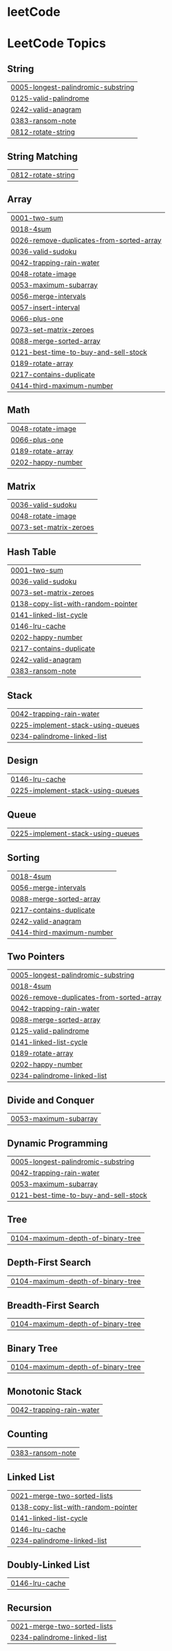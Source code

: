 # leetCode
<!---LeetCode Topics Start-->
# LeetCode Topics
## String
|  |
| ------- |
| [0005-longest-palindromic-substring](https://github.com/harshareddy07/leetCode/tree/master/0005-longest-palindromic-substring) |
| [0125-valid-palindrome](https://github.com/harshareddy07/leetCode/tree/master/0125-valid-palindrome) |
| [0242-valid-anagram](https://github.com/harshareddy07/leetCode/tree/master/0242-valid-anagram) |
| [0383-ransom-note](https://github.com/harshareddy07/leetCode/tree/master/0383-ransom-note) |
| [0812-rotate-string](https://github.com/harshareddy07/leetCode/tree/master/0812-rotate-string) |
## String Matching
|  |
| ------- |
| [0812-rotate-string](https://github.com/harshareddy07/leetCode/tree/master/0812-rotate-string) |
## Array
|  |
| ------- |
| [0001-two-sum](https://github.com/harshareddy07/leetCode/tree/master/0001-two-sum) |
| [0018-4sum](https://github.com/harshareddy07/leetCode/tree/master/0018-4sum) |
| [0026-remove-duplicates-from-sorted-array](https://github.com/harshareddy07/leetCode/tree/master/0026-remove-duplicates-from-sorted-array) |
| [0036-valid-sudoku](https://github.com/harshareddy07/leetCode/tree/master/0036-valid-sudoku) |
| [0042-trapping-rain-water](https://github.com/harshareddy07/leetCode/tree/master/0042-trapping-rain-water) |
| [0048-rotate-image](https://github.com/harshareddy07/leetCode/tree/master/0048-rotate-image) |
| [0053-maximum-subarray](https://github.com/harshareddy07/leetCode/tree/master/0053-maximum-subarray) |
| [0056-merge-intervals](https://github.com/harshareddy07/leetCode/tree/master/0056-merge-intervals) |
| [0057-insert-interval](https://github.com/harshareddy07/leetCode/tree/master/0057-insert-interval) |
| [0066-plus-one](https://github.com/harshareddy07/leetCode/tree/master/0066-plus-one) |
| [0073-set-matrix-zeroes](https://github.com/harshareddy07/leetCode/tree/master/0073-set-matrix-zeroes) |
| [0088-merge-sorted-array](https://github.com/harshareddy07/leetCode/tree/master/0088-merge-sorted-array) |
| [0121-best-time-to-buy-and-sell-stock](https://github.com/harshareddy07/leetCode/tree/master/0121-best-time-to-buy-and-sell-stock) |
| [0189-rotate-array](https://github.com/harshareddy07/leetCode/tree/master/0189-rotate-array) |
| [0217-contains-duplicate](https://github.com/harshareddy07/leetCode/tree/master/0217-contains-duplicate) |
| [0414-third-maximum-number](https://github.com/harshareddy07/leetCode/tree/master/0414-third-maximum-number) |
## Math
|  |
| ------- |
| [0048-rotate-image](https://github.com/harshareddy07/leetCode/tree/master/0048-rotate-image) |
| [0066-plus-one](https://github.com/harshareddy07/leetCode/tree/master/0066-plus-one) |
| [0189-rotate-array](https://github.com/harshareddy07/leetCode/tree/master/0189-rotate-array) |
| [0202-happy-number](https://github.com/harshareddy07/leetCode/tree/master/0202-happy-number) |
## Matrix
|  |
| ------- |
| [0036-valid-sudoku](https://github.com/harshareddy07/leetCode/tree/master/0036-valid-sudoku) |
| [0048-rotate-image](https://github.com/harshareddy07/leetCode/tree/master/0048-rotate-image) |
| [0073-set-matrix-zeroes](https://github.com/harshareddy07/leetCode/tree/master/0073-set-matrix-zeroes) |
## Hash Table
|  |
| ------- |
| [0001-two-sum](https://github.com/harshareddy07/leetCode/tree/master/0001-two-sum) |
| [0036-valid-sudoku](https://github.com/harshareddy07/leetCode/tree/master/0036-valid-sudoku) |
| [0073-set-matrix-zeroes](https://github.com/harshareddy07/leetCode/tree/master/0073-set-matrix-zeroes) |
| [0138-copy-list-with-random-pointer](https://github.com/harshareddy07/leetCode/tree/master/0138-copy-list-with-random-pointer) |
| [0141-linked-list-cycle](https://github.com/harshareddy07/leetCode/tree/master/0141-linked-list-cycle) |
| [0146-lru-cache](https://github.com/harshareddy07/leetCode/tree/master/0146-lru-cache) |
| [0202-happy-number](https://github.com/harshareddy07/leetCode/tree/master/0202-happy-number) |
| [0217-contains-duplicate](https://github.com/harshareddy07/leetCode/tree/master/0217-contains-duplicate) |
| [0242-valid-anagram](https://github.com/harshareddy07/leetCode/tree/master/0242-valid-anagram) |
| [0383-ransom-note](https://github.com/harshareddy07/leetCode/tree/master/0383-ransom-note) |
## Stack
|  |
| ------- |
| [0042-trapping-rain-water](https://github.com/harshareddy07/leetCode/tree/master/0042-trapping-rain-water) |
| [0225-implement-stack-using-queues](https://github.com/harshareddy07/leetCode/tree/master/0225-implement-stack-using-queues) |
| [0234-palindrome-linked-list](https://github.com/harshareddy07/leetCode/tree/master/0234-palindrome-linked-list) |
## Design
|  |
| ------- |
| [0146-lru-cache](https://github.com/harshareddy07/leetCode/tree/master/0146-lru-cache) |
| [0225-implement-stack-using-queues](https://github.com/harshareddy07/leetCode/tree/master/0225-implement-stack-using-queues) |
## Queue
|  |
| ------- |
| [0225-implement-stack-using-queues](https://github.com/harshareddy07/leetCode/tree/master/0225-implement-stack-using-queues) |
## Sorting
|  |
| ------- |
| [0018-4sum](https://github.com/harshareddy07/leetCode/tree/master/0018-4sum) |
| [0056-merge-intervals](https://github.com/harshareddy07/leetCode/tree/master/0056-merge-intervals) |
| [0088-merge-sorted-array](https://github.com/harshareddy07/leetCode/tree/master/0088-merge-sorted-array) |
| [0217-contains-duplicate](https://github.com/harshareddy07/leetCode/tree/master/0217-contains-duplicate) |
| [0242-valid-anagram](https://github.com/harshareddy07/leetCode/tree/master/0242-valid-anagram) |
| [0414-third-maximum-number](https://github.com/harshareddy07/leetCode/tree/master/0414-third-maximum-number) |
## Two Pointers
|  |
| ------- |
| [0005-longest-palindromic-substring](https://github.com/harshareddy07/leetCode/tree/master/0005-longest-palindromic-substring) |
| [0018-4sum](https://github.com/harshareddy07/leetCode/tree/master/0018-4sum) |
| [0026-remove-duplicates-from-sorted-array](https://github.com/harshareddy07/leetCode/tree/master/0026-remove-duplicates-from-sorted-array) |
| [0042-trapping-rain-water](https://github.com/harshareddy07/leetCode/tree/master/0042-trapping-rain-water) |
| [0088-merge-sorted-array](https://github.com/harshareddy07/leetCode/tree/master/0088-merge-sorted-array) |
| [0125-valid-palindrome](https://github.com/harshareddy07/leetCode/tree/master/0125-valid-palindrome) |
| [0141-linked-list-cycle](https://github.com/harshareddy07/leetCode/tree/master/0141-linked-list-cycle) |
| [0189-rotate-array](https://github.com/harshareddy07/leetCode/tree/master/0189-rotate-array) |
| [0202-happy-number](https://github.com/harshareddy07/leetCode/tree/master/0202-happy-number) |
| [0234-palindrome-linked-list](https://github.com/harshareddy07/leetCode/tree/master/0234-palindrome-linked-list) |
## Divide and Conquer
|  |
| ------- |
| [0053-maximum-subarray](https://github.com/harshareddy07/leetCode/tree/master/0053-maximum-subarray) |
## Dynamic Programming
|  |
| ------- |
| [0005-longest-palindromic-substring](https://github.com/harshareddy07/leetCode/tree/master/0005-longest-palindromic-substring) |
| [0042-trapping-rain-water](https://github.com/harshareddy07/leetCode/tree/master/0042-trapping-rain-water) |
| [0053-maximum-subarray](https://github.com/harshareddy07/leetCode/tree/master/0053-maximum-subarray) |
| [0121-best-time-to-buy-and-sell-stock](https://github.com/harshareddy07/leetCode/tree/master/0121-best-time-to-buy-and-sell-stock) |
## Tree
|  |
| ------- |
| [0104-maximum-depth-of-binary-tree](https://github.com/harshareddy07/leetCode/tree/master/0104-maximum-depth-of-binary-tree) |
## Depth-First Search
|  |
| ------- |
| [0104-maximum-depth-of-binary-tree](https://github.com/harshareddy07/leetCode/tree/master/0104-maximum-depth-of-binary-tree) |
## Breadth-First Search
|  |
| ------- |
| [0104-maximum-depth-of-binary-tree](https://github.com/harshareddy07/leetCode/tree/master/0104-maximum-depth-of-binary-tree) |
## Binary Tree
|  |
| ------- |
| [0104-maximum-depth-of-binary-tree](https://github.com/harshareddy07/leetCode/tree/master/0104-maximum-depth-of-binary-tree) |
## Monotonic Stack
|  |
| ------- |
| [0042-trapping-rain-water](https://github.com/harshareddy07/leetCode/tree/master/0042-trapping-rain-water) |
## Counting
|  |
| ------- |
| [0383-ransom-note](https://github.com/harshareddy07/leetCode/tree/master/0383-ransom-note) |
## Linked List
|  |
| ------- |
| [0021-merge-two-sorted-lists](https://github.com/harshareddy07/leetCode/tree/master/0021-merge-two-sorted-lists) |
| [0138-copy-list-with-random-pointer](https://github.com/harshareddy07/leetCode/tree/master/0138-copy-list-with-random-pointer) |
| [0141-linked-list-cycle](https://github.com/harshareddy07/leetCode/tree/master/0141-linked-list-cycle) |
| [0146-lru-cache](https://github.com/harshareddy07/leetCode/tree/master/0146-lru-cache) |
| [0234-palindrome-linked-list](https://github.com/harshareddy07/leetCode/tree/master/0234-palindrome-linked-list) |
## Doubly-Linked List
|  |
| ------- |
| [0146-lru-cache](https://github.com/harshareddy07/leetCode/tree/master/0146-lru-cache) |
## Recursion
|  |
| ------- |
| [0021-merge-two-sorted-lists](https://github.com/harshareddy07/leetCode/tree/master/0021-merge-two-sorted-lists) |
| [0234-palindrome-linked-list](https://github.com/harshareddy07/leetCode/tree/master/0234-palindrome-linked-list) |
<!---LeetCode Topics End-->
